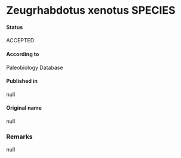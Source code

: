 Zeugrhabdotus xenotus SPECIES
=======

#### Status
ACCEPTED

#### According to
Paleobiology Database

#### Published in
null

#### Original name
null

### Remarks
null